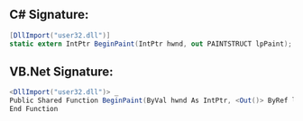 
## C# Signature:
```cs
[DllImport("user32.dll")]
static extern IntPtr BeginPaint(IntPtr hwnd, out PAINTSTRUCT lpPaint);
```

## VB.Net Signature:
```cs
<DllImport("user32.dll")> _
Public Shared Function BeginPaint(ByVal hwnd As IntPtr, <Out()> ByRef lpPaint As PAINTSTRUCT) As IntPtr
End Function
```
